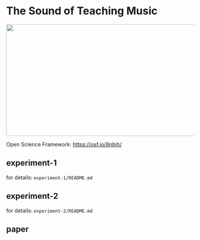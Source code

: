 # The Sound of Teaching Music

<p align="center">
  <img width="1024" height="300" src="https://media.giphy.com/media/oqyKi6VA1du8M/giphy.gif">
</p>

Open Science Framework: https://osf.io/8nbjh/

## experiment-1
for details: `experiment-1/README.md`

## experiment-2
for details: `experiment-2/README.md`

## paper